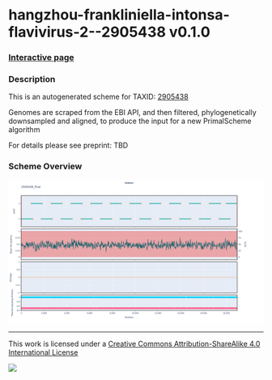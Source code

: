 # hangzhou-frankliniella-intonsa-flavivirus-2--2905438 v0.1.0

### [Interactive page](https://chrisgkent.github.io/schemes/hangzhou-frankliniella-intonsa-flavivirus-2--2905438-1000-v0.1.0)

### Description

This is an autogenerated scheme for TAXID: [2905438](https://www.ncbi.nlm.nih.gov/Taxonomy/Browser/wwwtax.cgi?mode=Info&id=2905438&lvl=3&lin=f&keep=1&srchmode=1&unlock)

Genomes are scraped from the EBI API, and then filtered, phylogenetically downsampled and aligned, to produce the input for a new PrimalScheme algorithm

For details please see preprint: TBD

### Scheme Overview

![Alt text](work/2905438_final.png '2905438_final.png')

------------------------------------------------------------------------

This work is licensed under a [Creative Commons Attribution-ShareAlike 4.0 International License](http://creativecommons.org/licenses/by-sa/4.0/) 

![](https://i.creativecommons.org/l/by-sa/4.0/88x31.png)